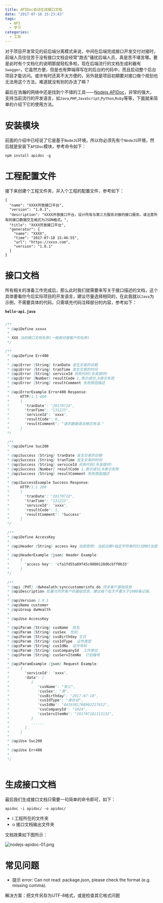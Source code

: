 ```yaml
---
title: APIDoc自动生成接口文档
date: "2017-07-18 15:23:43"
tags: 
  - API
  - 学习
categories:
  - 工具
---
```


对于项目开发常见的前后端分离模式来说，中间在后端完成接口开发交付对接时，前端人员往往苦于没有接口文档会经常"跑去"骚扰后端人员，真是苦不堪言哪。要是此时有个文档化的说明那就轻松多啦，现在后端流行的文档生成利器有`Swagger`，它虽然方便，但是也有弊端得写在的后台的代码中，而且启动整个后台项目才能访问。或许有时还真不太方便的，另外就是项目初期要对接口做个规划也无法用这个方法，难道就没有别的办法了嘛？

<!-- more -->

最后在浩瀚的网络中还是找到个不错的工具——[Nodejs APIDoc](http://apidocjs.com/)，非常的强大，支持当前流行的开发语言，如`Java`,`PHP`,`JavaScript`,`Python`,`Ruby`等等，下面就来简单的介绍下它的使用方法。

# 安装模块

前面的介绍中已经说了它是基于`NodeJS`环境，所以你必须先有个`NodeJS`环境，然后就是安装下`APIDoc`模块，参考命令如下：

```
npm install apidoc -g
```

# 工程配置文件

接下来创建个工程文件夹，并入个工程的配置文件，参考如下：

```
{
  "name": "XXXX开放接口平台",
  "version": "1.0.1",
  "description": "XXXX开放接口平台，设计所有与第三方服务对接的接口服务。请注意所有的接口数据交互格式为JSON格式。",
  "title": "XXXX开放接口平台",
  "generator": {
    "name": "XXXX",
    "time": "2017-07-18 15:46:55",
    "url": "https://xxxx.com",
    "version": "1.0.1"
  }
}
```

# 接口文档

所有相关的准备工作完成后，那么此时我们就需要来写关于接口描述的文档，这个具体要看你今后实际项目的开发语言，建议尽量选择相同的，在此我就以`Java`为示例，不需要具体的代码，只需填充代码注释部分的内容，参考如下：

**`hello-api.java`**
```java

/**
 * @apiDefine xxxxx
 *
 * XXX 当前接口文档名称(一般就对接客户的名称)
 */

/**
 * @apiDefine Err400
 *
 * @apiError {String} tranDate 发生交易的日期
 * @apiError {String} tranTime 发生交易的时间
 * @apiError {String} serviceId 机构代码(东吴提供)
 * @apiError {Number} resultCode 1,表示成功,0表示失败
 * @apiError {String} resultComment 失败原因描述
 *
 * @apiErrorExample Error400-Response:
 *     HTTP/1.1 400
 *     {
 *       "tranDate": "20170718",
 *       "tranTime": "131223",
 *       "serviceId": "xxxx",
 *       "resultCode": 0,
 *       "resultComment": "请求数据语法格式有误."
 *     }
 */
 
 /**
 * @apiDefine Suc200
 *
 * @apiSuccess {String} tranDate 发生交易的日期
 * @apiSuccess {String} tranTime 发生交易的时间
 * @apiSuccess {String} serviceId 机构代码(东吴提供)
 * @apiSuccess {Number} resultCode 1,表示成功,0表示失败
 * @apiSuccess {String} resultComment 失败原因描述
 *
 * @apiSuccessExample Success-Response:
 *     HTTP/1.1 200
 *     {
 *       "tranDate": "20170718",
 *       "tranTime": "131223",
 *       "serviceId": "xxxx",
 *       "resultCode": 1,
 *       "resultComment": "Success"
 *     }
 */
 
 /**
 * @apiDefine AccessKey
 *
 * @apiHeader {String} access-key 加密密钥: 当前日期+指定字符串的32位MD5加密字符串.
 *
 * @apiHeaderExample {json} Header-Example:
 *     {
 *       "access-key": "cfa1fd55a89f45c9800120d6cbff0b33"
 *     }
 */
 
 /**
 * @api {PUT} /dwhealath/synccustomerinfo.do 同步客户基础信息
 * @apiDescription 批量次同步客户的基础信息，建议每个批次不要大于1000条记录。
 * 
 * @apiVersion 1.0.1 
 * @apiName customer
 * @apiGroup dwHealth
 * 
 * @apiUse AccessKey
 *
 * @apiParam {String} cusName  姓名
 * @apiParam {String} cusSex  性别
 * @apiParam {String} cusBirthday 生日
 * @apiParam {String} cusIdType  证件类型
 * @apiParam {String} cusIdNo  证件号码
 * @apiParam {String} cusCompanyId  工作单位
 * @apiParam {String} cusServItemNo  计划编号
 *
 * @apiParamExample {json} Request-Example:
 *     {
 *       "serviceId": "xxxx",
 *       "data": [
 *          {
 *             "cusName": "张三",
 *             "cusSex": "男",
 *             "cusBirthday": "2017-07-18",
 *             "cusIdType": "身份证",
 *             "cusIdNo": "4419381788902217652",
 *             "cusCompanyId": "1024",
 *             "cusServItemNo": "201707181313132",
 *          }
 *          ......
 *       ]
 *     }
 *
 * @apiUse Suc200
 *
 * @apiUse Err400
 *
 */
 
```

# 生成接口文档

最后我们生成接口文档只需要一句简单的命令即可，如下：

```
apidoc -i apidoc/ -o apidoc/
```

- i 工程所在的文件夹
- o 接口文档输出文件夹


文档效果如下图所示：

![nodejs-apidoc-01.png](http://myblog.lisenhui.cn/nodejs-apidoc-01.png-alias)

# 常见问题

- 提示 error: Can not read: package.json, please check the format (e.g. missing comma).

解决方案：把文件另存为UTF-8格式，或是检查其它格式问题




